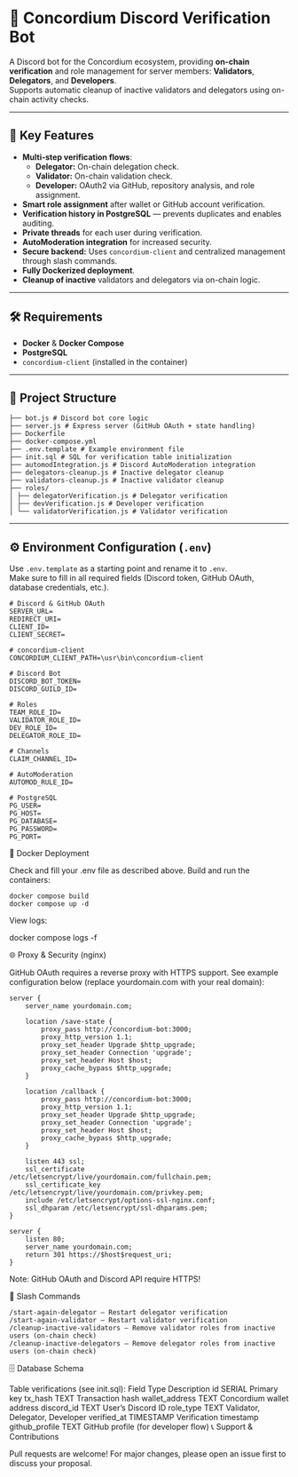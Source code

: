 # 🤖 Concordium Discord Verification Bot

A Discord bot for the Concordium ecosystem, providing **on-chain verification** and role management for server members: **Validators**, **Delegators**, and **Developers**.  
Supports automatic cleanup of inactive validators and delegators using on-chain activity checks.

---

## 🚀 Key Features

- **Multi-step verification flows**:
  - **Delegator:** On-chain delegation check.
  - **Validator:** On-chain validation check.
  - **Developer:** OAuth2 via GitHub, repository analysis, and role assignment.
- **Smart role assignment** after wallet or GitHub account verification.
- **Verification history in PostgreSQL** — prevents duplicates and enables auditing.
- **Private threads** for each user during verification.
- **AutoModeration integration** for increased security.
- **Secure backend:** Uses `concordium-client` and centralized management through slash commands.
- **Fully Dockerized deployment**.
- **Cleanup of inactive** validators and delegators via on-chain logic.

---

## 🛠 Requirements

- **Docker** & **Docker Compose**
- **PostgreSQL**
- `concordium-client` (installed in the container)

---

## 📁 Project Structure

```
├── bot.js # Discord bot core logic
├── server.js # Express server (GitHub OAuth + state handling)
├── Dockerfile
├── docker-compose.yml
├── .env.template # Example environment file
├── init.sql # SQL for verification table initialization
├── automodIntegration.js # Discord AutoModeration integration
├── delegators-cleanup.js # Inactive delegator cleanup
├── validators-cleanup.js # Inactive validator cleanup
├── roles/
│ ├── delegatorVerification.js # Delegator verification
│ ├── devVerification.js # Developer verification
│ └── validatorVerification.js # Validator verification
```

---

## ⚙️ Environment Configuration (`.env`)

Use `.env.template` as a starting point and rename it to `.env`.  
Make sure to fill in all required fields (Discord token, GitHub OAuth, database credentials, etc.).

```
# Discord & GitHub OAuth
SERVER_URL=
REDIRECT_URI=
CLIENT_ID=
CLIENT_SECRET=

# concordium-client
CONCORDIUM_CLIENT_PATH=\usr\bin\concordium-client

# Discord Bot
DISCORD_BOT_TOKEN=
DISCORD_GUILD_ID=

# Roles
TEAM_ROLE_ID=
VALIDATOR_ROLE_ID=
DEV_ROLE_ID=
DELEGATOR_ROLE_ID=

# Channels
CLAIM_CHANNEL_ID=

# AutoModeration
AUTOMOD_RULE_ID=

# PostgreSQL
PG_USER=
PG_HOST=
PG_DATABASE=
PG_PASSWORD=
PG_PORT=
```

🐳 Docker Deployment

Check and fill your .env file as described above.
Build and run the containers:

```
docker compose build
docker compose up -d
```

View logs:

docker compose logs -f

🌐 Proxy & Security (nginx)

GitHub OAuth requires a reverse proxy with HTTPS support.
See example configuration below (replace yourdomain.com with your real domain):

```
server {
    server_name yourdomain.com;

    location /save-state {
        proxy_pass http://concordium-bot:3000;
        proxy_http_version 1.1;
        proxy_set_header Upgrade $http_upgrade;
        proxy_set_header Connection 'upgrade';
        proxy_set_header Host $host;
        proxy_cache_bypass $http_upgrade;
    }

    location /callback {
        proxy_pass http://concordium-bot:3000;
        proxy_http_version 1.1;
        proxy_set_header Upgrade $http_upgrade;
        proxy_set_header Connection 'upgrade';
        proxy_set_header Host $host;
        proxy_cache_bypass $http_upgrade;
    }

    listen 443 ssl;
    ssl_certificate /etc/letsencrypt/live/yourdomain.com/fullchain.pem;
    ssl_certificate_key /etc/letsencrypt/live/yourdomain.com/privkey.pem;
    include /etc/letsencrypt/options-ssl-nginx.conf;
    ssl_dhparam /etc/letsencrypt/ssl-dhparams.pem;
}

server {
    listen 80;
    server_name yourdomain.com;
    return 301 https://$host$request_uri;
}
```

Note:
GitHub OAuth and Discord API require HTTPS!

🧾 Slash Commands
```
/start-again-delegator — Restart delegator verification
/start-again-validator — Restart validator verification
/cleanup-inactive-validators — Remove validator roles from inactive users (on-chain check)
/cleanup-inactive-delegators — Remove delegator roles from inactive users (on-chain check)
```
🗄️ Database Schema

Table verifications (see init.sql):
Field	Type	Description
id	SERIAL	Primary key
tx_hash	TEXT	Transaction hash
wallet_address	TEXT	Concordium wallet address
discord_id	TEXT	User’s Discord ID
role_type	TEXT	Validator, Delegator, Developer
verified_at	TIMESTAMP	Verification timestamp
github_profile	TEXT	GitHub profile (for developer flow)
📞 Support & Contributions

Pull requests are welcome!
For major changes, please open an issue first to discuss your proposal.